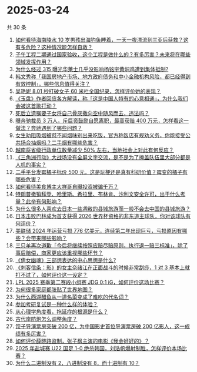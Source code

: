 # 2025-03-24

共 30 条

<!-- BEGIN ZHIHUVIDEO -->
<!-- 最后更新时间 Mon Mar 24 2025 09:51:27 GMT+0800 (China Standard Time) -->
1. [如何看待海南陵水 10 岁男孩出海钓鱼睡着，一天一夜漂流到三亚后获救？这有多危险？这种情况能怎样自救？](https://www.zhihu.com/question/15595621918)
1. [子午工程二期通过国家验收，这个工程是做什么的？有多厉害？未来将在哪些领域发挥作用？](https://www.zhihu.com/question/15485397123)
1. [为什么经过 315 曝光华莱士几乎没影响杨铭宇黄焖鸡遭到集体抵制?](https://www.zhihu.com/question/15446816958)
1. [韩文秀称「我国房地产市场、地方政府债务和中小金融机构风险，都已经得到有效控制」，哪些信息值得关注？](https://www.zhihu.com/question/15607180982)
1. [吴艳妮 8.01 秒打破女子 60 米栏全国纪录，怎样评价她的表现？](https://www.zhihu.com/question/15627778194)
1. [《玉盘》作者回应各方解读，称「这是中国人特有的心意相通」，为什么我们会被这首歌打动？](https://www.zhihu.com/question/15490548065)
1. [死后立遗嘱要子女将自己骨灰撒向空中随风而去，违法吗？](https://www.zhihu.com/question/1886386539191316855)
1. [曝奔驰裁员 3 万人，斥巨资鼓励自愿离职，最高获赔 400 万元，怎样看这一做法？奔驰遇到了哪些问题？](https://www.zhihu.com/question/15619242556)
1. [女生劝阻吸烟被怼不闻烟味别出来吃饭，官方称饭店有规劝义务，你能接受公共场合抽烟吗？二手烟有哪些危害？](https://www.zhihu.com/question/15602725563)
1. [越南将省级行政单位数量减少 50% 左右，当地社会上对此有何反应？](https://www.zhihu.com/question/14941693099)
1. [《三角洲行动》大战场没有全屏文字交流，是不是为了掩盖队伍里大部分都是人机的事实？](https://www.zhihu.com/question/681987656)
1. [二手平台发霉橘子标价 500 元，这是玩梗还是真有科研价值？霉变的橘子有哪些危害？](https://www.zhihu.com/question/15539424051)
1. [如何看待美食博主大祥哥自曝投资被骗千万？](https://www.zhihu.com/question/15560222033)
1. [特朗普撤销拜登、哈里斯、希拉里、布林肯、沙利文安全许可，出于什么考量？此举有何影响？](https://www.zhihu.com/question/15579316464)
1. [为什么很多人喜欢去日本一些凋敝的县城旅游而一般不会去中国的县城旅游？](https://www.zhihu.com/question/15471390148)
1. [日本击败巴林成为首支获得 2026 世界杯资格的非东道主球队，你对该球队有何评价？](https://www.zhihu.com/question/15450786696)
1. [美联储 2024 年运营亏损 776 亿美元，连续第二年出现巨亏，亏损原因有哪些？会带来哪些影响？](https://www.zhihu.com/question/15598144409)
1. [三只羊再次道歉「今后将继续按照应赔尽赔原则，执行退一赔三标准」，除了事后赔偿，商家更应该重视哪些环节？](https://www.zhihu.com/question/15614552198)
1. [《倩女幽魂》三部想表达的中心思想是什么?](https://www.zhihu.com/question/380263594)
1. [《刺客信条：影》的女主奈绪江在正面战斗的时候非常刮痧，1 对 3 基本上就打不过了，如何评价这一设定？](https://www.zhihu.com/question/15285793244)
1. [LPL 2025 赛季第二赛段小组赛 JDG 0:1 iG，如何评价这场比赛？](https://www.zhihu.com/question/15621424720)
1. [为何很多家庭都张贴了世界地图？](https://www.zhihu.com/question/439647670)
1. [为什么西湖醋鱼从一道名菜变成了难吃的代名词？](https://www.zhihu.com/question/1885609915739006089)
1. [参加考研复试是一种什么样的体验？](https://www.zhihu.com/question/563062291)
1. [从心理学角度看，拖延症的根源是什么？](https://www.zhihu.com/question/1885997541918741629)
1. [古代岸防炮怎么调整角度？](https://www.zhihu.com/question/15149618370)
1. [饺子导演票房突破 200 亿，为中国影史首位导演票房破 200 亿影人，这一成绩有多厉害？](https://www.zhihu.com/question/15598924149)
1. [如何评价薛晓路监制，张子枫主演的电影《我会好好的》？](https://www.zhihu.com/question/15395498734)
1. [2025 年盐城赛 U22 国足 1-0 绝杀韩国，刘浩帆爆射制胜，怎样评价本场比赛？](https://www.zhihu.com/question/15614771112)
1. [为什么二进制没有 2，八进制没有 8，而十进制有 10？](https://www.zhihu.com/question/15262848006)
<!-- END ZHIHUVIDEO -->
